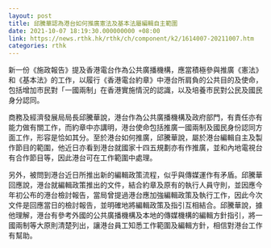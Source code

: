 ```yaml
---
layout: post
title: 邱騰華認為港台如何推廣憲法及基本法屬編輯自主範圍
date: 2021-10-07 18:19:30.000000000 +08:00
link: https://news.rthk.hk/rthk/ch/component/k2/1614007-20211007.htm
categories: rthk
---
```


新一份《施政報告》提及香港電台作為公共廣播機構，應當積極參與推廣《憲法》和《基本法》的工作，以履行《香港電台約章》中港台所肩負的公共目的及使命，包括增加巿民對「一國兩制」在香港實施情況的認識，以及培養巿民對公民及國民身分認同。

商務及經濟發展局局長邱騰華說，港台作為公共廣播機構及政府部門，有責任亦有能力做有關工作，而約章中亦講明，港台使命包括推廣一國兩制及國民身份認同方面工作，形容是恰如其分。至於港台如何推廣，邱騰華說，屬於港台編輯自主及製作節目的範圍，他近日亦看到港台就國家十四五規劃亦有作推廣，並和內地電視台有合作節目等，因此港台可在工作範圍中處理。

另外，被問到港台近日所推出新的編輯政策流程，似乎與傳媒運作有矛盾。邱騰華回應說，港台就編輯政策推出的文件，結合約章及原有的執行人員守則，並因應今年初公布的港台檢討報告，當局曾提過港台應加強編輯政策及執行工作，因此今次文件是回應當日的檢討報告，並明確地將編輯政策及指引互相結合。邱騰華說，據他理解，港台有參考外國的公共廣播機構及本地的傳媒機構的編輯方針指引，將一國兩制等大原則清楚列出，讓港台員工知悉工作範圍及編輯方針，相信對港台工作有幫助。
